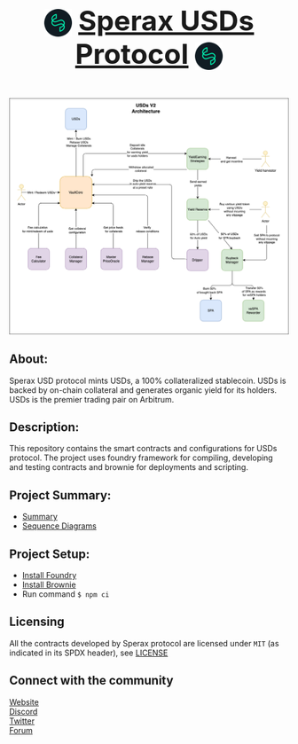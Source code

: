 
# <p align="center" style="font-size:50px"> <img src="./docs/Logo.png" width="50" align="center"> </t> <u>Sperax USDs Protocol</u> <img src="./docs/Logo.png" width="50" align="center"> </p>

![](./docs/arch/USDsV2_ArchDiagram.png)

## About:
Sperax USD protocol mints USDs, a 100% collateralized stablecoin. USDs is backed by on-chain collateral and generates organic yield for its holders. USDs is the premier trading pair on Arbitrum.

## Description:
This repository contains the smart contracts and configurations for USDs protocol.
The project uses foundry framework for compiling, developing and testing contracts and brownie for deployments and scripting.


## Project Summary:
* [Summary](/docs/src/SUMMARY.md)
* [Sequence Diagrams](/docs/arch/sequentialDiagrams/readme.md)

## Project Setup:
* [Install Foundry](https://book.getfoundry.sh/getting-started/installation)
* [Install Brownie](https://eth-brownie.readthedocs.io/en/stable/install.html)
* Run command ```$ npm ci```

## Licensing
All the contracts developed by Sperax protocol are licensed under `MIT` (as indicated in its SPDX header), see [LICENSE](./LICENSE)

## Connect with the community
[Website](https://sperax.io/) \
[Discord](https://discord.com/invite/cFdcvj9jMm) \
[Twitter](https://twitter.com/SperaxUSD) \
[Forum](https://forum.sperax.io/)
